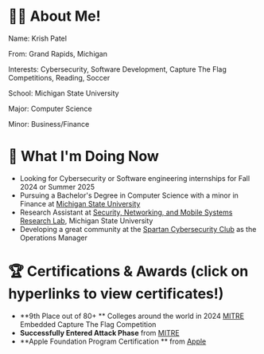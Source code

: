 # 🙋‍♂️ About Me!

Name:
Krish Patel

From: 
Grand Rapids, Michigan

Interests: 
Cybersecurity, Software Development, Capture The Flag Competitions, Reading, Soccer

School: 
Michigan State University

Major: 
Computer Science

Minor: 
Business/Finance



# 🚀 What I'm Doing Now

- Looking for Cybersecurity or Software engineering internships for Fall 2024 or Summer 2025
- Pursuing a Bachelor's Degree in Computer Science with a minor in Finance at [Michigan State University](https://msu.edu/)
- Research Assistant at [Security, Networking, and Mobile Systems Research Lab](https://www.cse.msu.edu/~ghtu/research-projects.html), Michigan State University
- Developing a great community at the [Spartan Cybersecurity Club](https://spartancybersecurityclub.github.io/) as the Operations Manager

# 🏆 Certifications & Awards (click on hyperlinks to view certificates!)
- **9th Place out of 80+ ** Colleges around the world in 2024 [MITRE](https://www.mitre.org/) Embedded Capture The Flag Competition
- **Successfully Entered Attack Phase** from [MITRE](https://credsverse.com/credentials/81e9662b-414a-4db3-8d92-e42056ef39b6)
- **Apple Foundation Program Certification ** from [Apple](KrishPatel198/AppleCertification.pdf)
  
        
